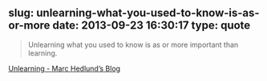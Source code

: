 slug: unlearning-what-you-used-to-know-is-as-or-more
date: 2013-09-23 16:30:17
type: quote
---

> Unlearning what you used to know is as or more important than learning.

[Unlearning - Marc Hedlund’s Blog](http://blog.precipice.org/unlearning)

